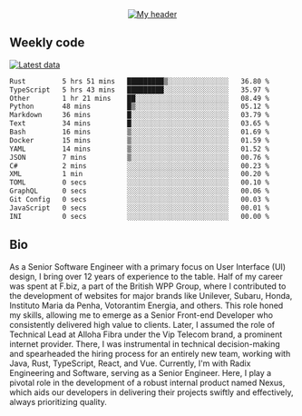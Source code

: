 <div align="center">
  <a href="https://skvggor.dev">
    <img src="https://github.com/skvggor/skvggor/assets/958723/d0c9aa9c-0c21-4219-acff-3d4f36f94691" alt="My header" />
  </a>
</div>


## Weekly code

[![Latest data](https://github.com/skvggor/skvggor/actions/workflows/main.yml/badge.svg)](https://github.com/skvggor/skvggor/actions/workflows/main.yml)

<!--START_SECTION:waka-->

```txt
Rust         5 hrs 51 mins   █████████▒░░░░░░░░░░░░░░░   36.80 %
TypeScript   5 hrs 43 mins   █████████░░░░░░░░░░░░░░░░   35.97 %
Other        1 hr 21 mins    ██░░░░░░░░░░░░░░░░░░░░░░░   08.49 %
Python       48 mins         █▒░░░░░░░░░░░░░░░░░░░░░░░   05.12 %
Markdown     36 mins         █░░░░░░░░░░░░░░░░░░░░░░░░   03.79 %
Text         34 mins         █░░░░░░░░░░░░░░░░░░░░░░░░   03.65 %
Bash         16 mins         ▒░░░░░░░░░░░░░░░░░░░░░░░░   01.69 %
Docker       15 mins         ▒░░░░░░░░░░░░░░░░░░░░░░░░   01.59 %
YAML         14 mins         ▒░░░░░░░░░░░░░░░░░░░░░░░░   01.52 %
JSON         7 mins          ▒░░░░░░░░░░░░░░░░░░░░░░░░   00.76 %
C#           2 mins          ░░░░░░░░░░░░░░░░░░░░░░░░░   00.23 %
XML          1 min           ░░░░░░░░░░░░░░░░░░░░░░░░░   00.20 %
TOML         0 secs          ░░░░░░░░░░░░░░░░░░░░░░░░░   00.10 %
GraphQL      0 secs          ░░░░░░░░░░░░░░░░░░░░░░░░░   00.06 %
Git Config   0 secs          ░░░░░░░░░░░░░░░░░░░░░░░░░   00.03 %
JavaScript   0 secs          ░░░░░░░░░░░░░░░░░░░░░░░░░   00.01 %
INI          0 secs          ░░░░░░░░░░░░░░░░░░░░░░░░░   00.00 %
```

<!--END_SECTION:waka-->

## Bio

<p>As a Senior Software Engineer with a primary focus on User Interface (UI) design, I bring over 12 years of experience to the table. Half of my career was spent at F.biz, a part of the British WPP Group, where I contributed to the development of websites for major brands like Unilever, Subaru, Honda, Instituto Maria da Penha, Votorantim Energia, and others. This role honed my skills, allowing me to emerge as a Senior Front-end Developer who consistently delivered high value to clients. Later, I assumed the role of Technical Lead at Alloha Fibra under the Vip Telecom brand, a prominent internet provider. There, I was instrumental in technical decision-making and spearheaded the hiring process for an entirely new team, working with Java, Rust, TypeScript, React, and Vue. Currently, I'm with Radix Engineering and Software, serving as a Senior Engineer. Here, I play a pivotal role in the development of a robust internal product named Nexus, which aids our developers in delivering their projects swiftly and effectively, always prioritizing quality.</p>

<!-- </details> -->

<!-- <div align="center">
  <h2>🤖 Recent Code Activity</h2>
  <img width="500" src="https://github-readme-stats.vercel.app/api/wakatime?username=skvggor&hide_title=true&layout=compact&theme=transparent" alt="Wakatime Stats" />
</div>

<br>

<div align="center">
  <h2>📈 GitHub Stats</h2>
  <img width="500" src="https://github-readme-stats.vercel.app/api?username=skvggor&show_icons=true&theme=transparent&hide_title=true&count_private=true" alt="GitHub Stats" />
</div>
 -->

